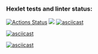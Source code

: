 ### Hexlet tests and linter status:
[![Actions Status](https://github.com/NevermoreKatana/python-project-49/workflows/hexlet-check/badge.svg)](https://github.com/NevermoreKatana/python-project-49/actions)
<a href="https://codeclimate.com/github/NevermoreKatana/python-project-49/maintainability"><img src="https://api.codeclimate.com/v1/badges/4517940bc5185bb713bc/maintainability" /></a>
[![asciicast](https://asciinema.org/a/1jWbJf3CtATV6J83wMZ9yNtRr.svg)](https://asciinema.org/a/1jWbJf3CtATV6J83wMZ9yNtRr)

[![asciicast](https://asciinema.org/a/1jWbJf3CtATV6J83wMZ9yNtRr.svg)](https://asciinema.org/a/nPyJQegmeADdVpjXUpqmQ3eSk)

[![asciicast](https://asciinema.org/a/Hp2Y5GbePcktTveSaPyxCLXOK.svg)](https://asciinema.org/a/Hp2Y5GbePcktTveSaPyxCLXOK)

